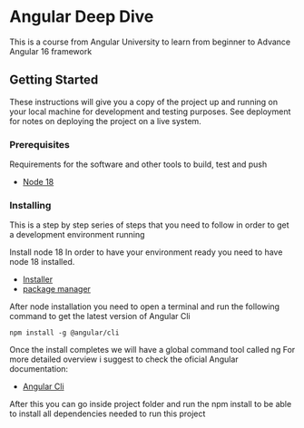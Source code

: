 # Angular Deep Dive

This is a course from Angular University to learn from beginner to Advance Angular 16 framework  

## Getting Started

These instructions will give you a copy of the project up and running on
your local machine for development and testing purposes. See deployment
for notes on deploying the project on a live system.

### Prerequisites

Requirements for the software and other tools to build, test and push 
- [Node 18](https://nodejs.org/en/download)

### Installing

This is a step by step series of steps that you need to follow in order to get a development
environment running

Install node 18
In order to have your environment ready you need to have node 18 installed.
- [Installer](https://nodejs.org/en/download)
- [package manager](https://nodejs.org/en/download/package-manager)  

After node installation you need to open a terminal and run the following command to get the latest version of Angular Cli

    npm install -g @angular/cli

Once the install completes we will have a global command tool called ng
For more detailed overview i suggest to check the oficial Angular documentation:
- [Angular Cli](https://angular.io/cli)

After this you can go inside project folder and run the npm install to be able to install all dependencies needed to run this  project 
